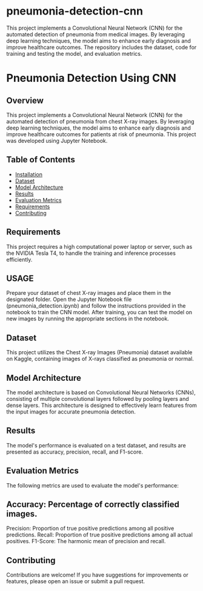 # pneumonia-detection-cnn
This project implements a Convolutional Neural Network (CNN) for the automated detection of pneumonia from medical images. By leveraging deep learning techniques, the model aims to enhance early diagnosis and improve healthcare outcomes. The repository includes the dataset, code for training and testing the model, and evaluation metrics.


# Pneumonia Detection Using CNN

## Overview
This project implements a Convolutional Neural Network (CNN) for the automated detection of pneumonia from chest X-ray images. By leveraging deep learning techniques, the model aims to enhance early diagnosis and improve healthcare outcomes for patients at risk of pneumonia. This project was developed using Jupyter Notebook.

## Table of Contents
- [Installation](#installation)
- [Dataset](#dataset)
- [Model Architecture](#model-architecture)
- [Results](#results)
- [Evaluation Metrics](#evaluation-metrics)
- [Requirements](#requirements)
- [Contributing](#contributing)

## Requirements
This project requires a high computational power laptop or server, such as the NVIDIA Tesla T4, to handle the training and inference processes efficiently.

## USAGE
Prepare your dataset of chest X-ray images and place them in the designated folder.
Open the Jupyter Notebook file (pneumonia_detection.ipynb) and follow the instructions provided in the notebook to train the CNN model.
After training, you can test the model on new images by running the appropriate sections in the notebook.

## Dataset
This project utilizes the Chest X-ray Images (Pneumonia) dataset available on Kaggle, containing images of X-rays classified as pneumonia or normal.

## Model Architecture
The model architecture is based on Convolutional Neural Networks (CNNs), consisting of multiple convolutional layers followed by pooling layers and dense layers. This architecture is designed to effectively learn features from the input images for accurate pneumonia detection.

## Results
The model's performance is evaluated on a test dataset, and results are presented as accuracy, precision, recall, and F1-score.

## Evaluation Metrics
The following metrics are used to evaluate the model's performance:

## Accuracy: Percentage of correctly classified images.
Precision: Proportion of true positive predictions among all positive predictions.
Recall: Proportion of true positive predictions among all actual positives.
F1-Score: The harmonic mean of precision and recall.

## Contributing
Contributions are welcome! If you have suggestions for improvements or features, please open an issue or submit a pull request.
